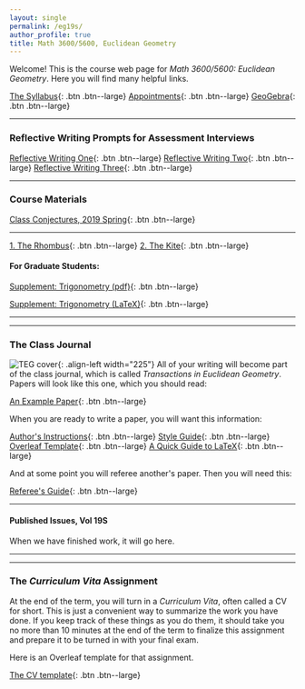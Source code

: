 ```yaml
---
layout: single
permalink: /eg19s/
author_profile: true
title: Math 3600/5600, Euclidean Geometry
---
```


Welcome! This is the course web page for _Math 3600/5600: Euclidean Geometry_. Here
you will find many helpful links.

[The Syllabus](https://docs.google.com/document/d/1AebXE-hiwgF8M8envpTXuO8cH5lac9jxmCvq9wPSZT0/edit?usp=sharing){: .btn .btn--large}
[Appointments](https://theronhitchman.youcanbook.me/){: .btn .btn--large}
[GeoGebra](https://www.geogebra.org/){: .btn .btn--large}

----
### Reflective Writing Prompts for Assessment Interviews

[Reflective Writing One](https://docs.google.com/document/d/1w1niH6i53WJN-0OnsQtOoMcVFldCy6sX7_wi-63fn28/edit?usp=sharing){: .btn .btn--large}
[Reflective Writing Two](https://docs.google.com/document/d/1gi-YVoB4sPrAb10NPIK2ML6J8vAETtD1EnWA6db1rd0/edit?usp=sharing){: .btn .btn--large}
[Reflective Writing Three](https://docs.google.com/document/d/19rtIffIFqivdGQaeLLyAGkXGaDw6ngOXI2vvcnF1sj4/edit?usp=sharing){: .btn .btn--large}

---

### Course Materials

[Class Conjectures, 2019 Spring](https://docs.google.com/document/d/1VKXzX-eTxJNr_9xpVCJ20HEtthUYoow72AFApGwptfY/edit?usp=sharing){: .btn .btn--large}

----

[1. The Rhombus]({{site.url}}{{site.baseurl}}/assets/EG_main01.pdf){: .btn .btn--large}
[2. The Kite]({{site.url}}{{site.baseurl}}/assets/EG_main02.pdf){: .btn .btn--large}
<!--
[3. The Rectangle](https://drive.google.com/open?id=0B2t6ivhRzD_FSVJBSWJtSE16NVk){: .btn .btn--large}
[4. Skepticism](https://drive.google.com/open?id=0B2t6ivhRzD_FX09yRjZweTNVeTg){: .btn .btn--large}

[5. Polygons](https://drive.google.com/open?id=0B2t6ivhRzD_FRzNQT09FZlBDZVE){: .btn .btn--large}
[6. Regularity, I](https://drive.google.com/open?id=0B2t6ivhRzD_FV21iUkpyTDEydFk){: .btn .btn--large}
[7. Triangles](https://drive.google.com/open?id=0B2t6ivhRzD_FQVlYb2dRU0FoR00){: .btn .btn--large}
[8. Centers, I](https://drive.google.com/open?id=0B2t6ivhRzD_FZXBuT3YtaXY2V0U){: .btn .btn--large}

[9. Circles, I](https://drive.google.com/open?id=0B2t6ivhRzD_FazVBNUhMZ3VGMDg){: .btn .btn--large}
[10. Circles, II](https://drive.google.com/open?id=0B2t6ivhRzD_FbTdYMTVUMWZvQWc){: .btn .btn--large}
[11. Golf?](https://drive.google.com/open?id=0B2t6ivhRzD_FeEU2TVFrRGxLN2s){: .btn .btn--large}
[12. Golf!](https://drive.google.com/open?id=0B2t6ivhRzD_FQW04VWZYM0gwNDg){: .btn .btn--large}

[13. Area, I](https://drive.google.com/open?id=0B2t6ivhRzD_Fa3hCVWc2Z0FIYWM){: .btn .btn--large}
[14. Area, II](https://drive.google.com/open?id=0B2t6ivhRzD_FR1JCb2c4Rl8wZlE){: .btn .btn--large}
[15. Regularity, II](https://drive.google.com/open?id=0B2t6ivhRzD_FUVg1bTVyTG5PQ0U){: .btn .btn--large}
[16. The Pentagon](https://drive.google.com/open?id=0B2t6ivhRzD_FX1ZqdTZLM3p3UDg){: .btn .btn--large}

[17. Centers, II](https://drive.google.com/open?id=0B2t6ivhRzD_FVm5nY1lKeU0yVFE){: .btn .btn--large}
[18. The Nine-point Circle](https://drive.google.com/open?id=0B2t6ivhRzD_FRjZFVlJHOGFKLUU){: .btn .btn--large}
[19. Extra Theorems](https://drive.google.com/open?id=0B2t6ivhRzD_FZkFyNWk4cWViVms){: .btn .btn--large}


[The Whole Thing as a Bundle](https://drive.google.com/open?id=0B2t6ivhRzD_FUVl4dDBsYURXeFU){: .btn .btn--large .btn--danger}

-->

#### For Graduate Students:

[Supplement: Trigonometry (pdf)]({{site.url}}{{site.baseurl}}/assets/Trigonometry.pdf){: .btn .btn--large}

[Supplement: Trigonometry (LaTeX)]({{site.url}}{{site.baseurl}}/assets/Trigonometry.tex){: .btn .btn--large}

----
----

### The Class Journal



![TEG cover]({{site.url}}{{site.baseurl}}/assets/images/TEG-cover.png){: .align-left width="225"}
All of your writing will become part of the class journal, which is called
_Transactions in Euclidean Geometry_. Papers will look like this one, which you should read:

[An Example Paper](https://drive.google.com/file/d/0B2t6ivhRzD_FRGJOOHktQXdlbEk/view?usp=sharing){: .btn .btn--large}

When you are ready to write a paper, you will want this information:

[Author's Instructions](https://docs.google.com/document/d/1p8z158AbTrnvoTDFSlwQulJj_kRKxVG5KyuuJ86EqRg/edit?usp=sharing){: .btn .btn--large}
[Style Guide](https://docs.google.com/document/d/1222PV9c95asJXPizmXdP9DWljVPWp6lFBzPALHyudIk/edit?usp=sharing){: .btn .btn--large}
[Overleaf Template](https://www.overleaf.com/latex/templates/transactions-in-euclidean-geometry-template/tkjnyvhmybkz#.WZKIS3eGPzZ){: .btn .btn--large}
[A Quick Guide to LaTeX](https://www.overleaf.com/latex/templates/a-quick-guide-to-latex/fghqpfgnxggz#.WZI76neGPzZ){: .btn .btn--large}

And at some point you will referee another's paper. Then you will need this:

[Referee's Guide](https://docs.google.com/document/d/1LfKEUgXEbIg6RJSp3QJyTC7RHfFnMQvkzIrVImhAqAA/edit?usp=sharing){: .btn .btn--large}

----

#### Published Issues, Vol 19S

When we have finished work, it will go here.

<!--

[Issue 1]({{site.url}}{{site.baseurl}}/assets/TEG-18F-1.pdf){: .btn .btn--large}
[Issue 2]({{site.url}}{{site.baseurl}}/assets/TEG-17F-2.pdf){: .btn .btn--large}
[Issue 3]({{site.url}}{{site.baseurl}}/assets/TEG-17F-3.pdf){: .btn .btn--large}
[Issue 4]({{site.url}}{{site.baseurl}}/assets/TEG-17F-4.pdf){: .btn .btn--large}
[Issue 5]({{site.url}}{{site.baseurl}}/assets/TEG-17F-5.pdf){: .btn .btn--large}
[Issue 6]({{site.url}}{{site.baseurl}}/assets/TEG-17F-6.pdf){: .btn .btn--large}
[Issue 7]({{site.url}}{{site.baseurl}}/assets/TEG-17F-7.pdf){: .btn .btn--large}
[Issue 8]({{site.url}}{{site.baseurl}}/assets/TEG-17F-8.pdf){: .btn .btn--large}
[Issue 9]({{site.url}}{{site.baseurl}}/assets/TEG-17F-9.pdf){: .btn .btn--large}
-->

----
----

### The _Curriculum Vita_ Assignment

At the end of the term, you will turn in a _Curriculum Vita_, often called a CV
for short. This is just a convenient way to summarize the work you have done.
If you keep track of these things as you do them, it should take you no more
than 10 minutes at the end of the term to finalize this assignment and prepare
it to be turned in with your final exam.

Here is an Overleaf template for that assignment.

[The CV template](https://www.overleaf.com/latex/templates/euclidean-geometry-cv-assignment-template/vkrhnnmxcdch#.WZKIeXeGPzY){: .btn .btn--large}
